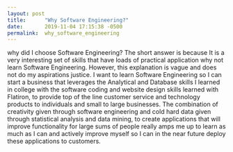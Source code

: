 ```yaml
---
layout: post
title:      "Why Software Engineering?"
date:       2019-11-04 17:15:38 -0500
permalink:  why_software_engineering
---
```



 why did I choose Software Engineering? The short answer is because It is a very interesting set of skills that have loads of practical application why not learn Software Engineering. However, this explanation is vague and does not do my aspirations justice. I want to learn Software Engineering so I can start a business that leverages the Analytical and Database skills I learned in college with the software coding and website design skills learned with Flatiron, to provide top of the line customer service and technology products to individuals and small to large businesses. The combination of creativity given through software engineering and cold hard data given through statistical analysis and data mining, to create applications that will improve functionality for large sums of people really amps me up to learn as much as I can and actively improve myself so I can in the near future deploy these applications to customers. 

